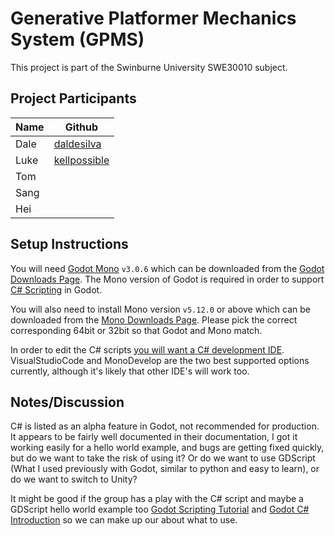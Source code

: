 # Generative Platformer Mechanics System (GPMS)

This project is part of the Swinburne University SWE30010 subject.

## Project Participants

| Name |                     Github                     |
| ---- | ---------------------------------------------- |
| Dale | [daldesilva](https://github.com/daledesilva)   |
| Luke | [kellpossible](http://github.com/kellpossible) |
| Tom  |                                                |
| Sang |                                                |
| Hei  |                                                |

## Setup Instructions

You will need [Godot Mono]() `v3.0.6` which can be downloaded from the [Godot
Downloads Page](https://godotengine.org/download). The Mono version of Godot is
required in order to support [C#
Scripting](http://docs.godotengine.org/en/3.0/getting_started/scripting/c_sharp/c_sharp_basics.html)
in Godot. 

You will also need to install Mono version `v5.12.0` or above which can be
downloaded from the [Mono Downloads
Page](https://www.mono-project.com/download/stable/). Please pick the correct
corresponding 64bit or 32bit so that Godot and Mono match.

In order to edit the C# scripts [you will want a C# development IDE](http://docs.godotengine.org/en/3.0/getting_started/scripting/c_sharp/c_sharp_basics.html#configuring-an-external-editor).
VisualStudioCode and MonoDevelop are the two best supported options currently,
although it's likely that other IDE's will work too.

## Notes/Discussion

C# is listed as an alpha feature in Godot, not recommended for production. It appears to be fairly well documented in their documentation, I got it working easily for a hello world example, and bugs are getting fixed quickly, but do we want to take the risk of using it? Or do we want to use GDScript (What I used previously with Godot, similar to python and easy to learn), or do we want to switch to Unity?

It might be good if the group has a play with the C# script and maybe a GDScript hello world example too [Godot Scripting Tutorial](http://docs.godotengine.org/en/3.0/getting_started/step_by_step/scripting.html) and [Godot C# Introduction](http://docs.godotengine.org/en/3.0/getting_started/scripting/c_sharp/c_sharp_basics.html) so we can make up our about what to use.

